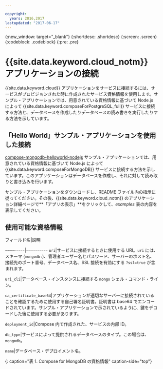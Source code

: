 ```yaml
---

copyright:
  years: 2016,2017
lastupdated: "2017-06-17"
---
```


{:new_window: target="_blank"}
{:shortdesc: .shortdesc}
{:screen: .screen}
{:codeblock: .codeblock}
{:pre: .pre}

# {{site.data.keyword.cloud_notm}} アプリケーションの接続

{{site.data.keyword.cloud}} アプリケーションをサービスに接続するには、サービスがプロビジョンされた時に作成されたサービス資格情報を使用します。サンプル・アプリケーションでは、用意されている資格情報に基づいて Node.js によって {{site.data.keyword.composeForPostgreSQL_full}} サービスに接続する方法と、データベースを作成したりデータベースの読み書きを実行したりする方法を示しています。

## 「Hello World」サンプル・アプリケーションを使用した接続

[compose-mongodb-helloworld-nodejs](https://github.com/IBM-Bluemix/compose-mongodb-helloworld-nodejs) サンプル・アプリケーションでは、用意されている資格情報に基づいて Node.js によって {{site.data.keyword.composeForMongoDB}} サービスに接続する方法を示しています。このアプリケーションはデータベースを作成し、それに対して読み取りと書き込みを行います。

サンプル・アプリケーションをダウンロードし、README ファイル内の指示に従ってください。その後、{{site.data.keyword.cloud_notm}} のアプリケーション詳細ページで**「アプリの表示」**をクリックして、*examples* 表の内容を表示してください。

## 使用可能な資格情報

フィールド名|説明

----------|-----------
`uri`|サービスに接続するときに使用する URI。`uri` には、スキーマ (`mongodb:`)、管理者ユーザー名とパスワード、サーバーのホスト名、接続先のポート番号、データベース名、SSL 接続を有効にする `?ssl=true` が含まれます。

`uri_cli`|データベース・インスタンスに接続する `mongo` シェル・コマンド・ライン。

`ca_certificate_base64`|アプリケーションが適切なサーバーに接続されていることを確認するために使用する自己署名証明書。証明書は base64 でエンコードされています。サンプル・アプリケーションで示されているように、鍵をデコードした後に使用する必要があります。

`deployment_id`|Compose 内で作成された、サービスの内部 ID。

`db_type`|サービスによって提供されるデータベースのタイプ。この場合は、`mongodb`。

`name`|データベース・デプロイメント名。

{: caption="表 1. Compose for MongoDB の資格情報" caption-side="top"}
